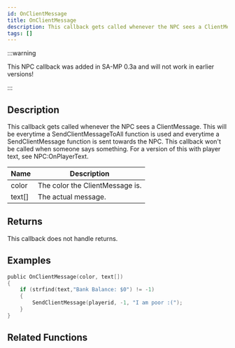 ```yaml
---
id: OnClientMessage
title: OnClientMessage
description: This callback gets called whenever the NPC sees a ClientMessage.
tags: []
---
```


:::warning

This NPC callback was added in SA-MP 0.3a and will not work in earlier versions!

:::

## Description

This callback gets called whenever the NPC sees a ClientMessage. This will be everytime a SendClientMessageToAll function is used and everytime a SendClientMessage function is sent towards the NPC. This callback won't be called when someone says something. For a version of this with player text, see NPC:OnPlayerText.

| Name   | Description                     |
| ------ | ------------------------------- |
| color  | The color the ClientMessage is. |
| text[] | The actual message.             |

## Returns

This callback does not handle returns.

## Examples

```c
public OnClientMessage(color, text[])
{
    if (strfind(text,"Bank Balance: $0") != -1)
    {
        SendClientMessage(playerid, -1, "I am poor :(");
    }
}
```

## Related Functions

